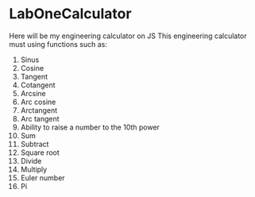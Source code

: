 # LabOneCalculator
Here will be my engineering calculator on JS
This engineering calculator must using functions such as:
1.  Sinus
2.  Cosine
3.  Tangent
4.  Cotangent
5.  Arcsine
6.  Arc cosine
7.  Arctangent
8.  Arc tangent
9.  Ability to raise a number to the 10th power
10. Sum
11. Subtract
12. Square root
13. Divide
14. Multiply
15. Euler number
16. Pi
